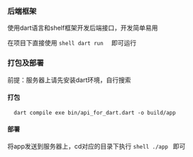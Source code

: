 ### 后端框架

使用dart语言和shelf框架开发后端接口，开发简单易用

在项目下直接使用
```shell dart run  ```  即可运行


### 打包及部署

前提：服务器上请先安装dart环境，自行搜索

#### 打包

```shell
  dart compile exe bin/api_for_dart.dart -o build/app
```

#### 部署

将app发送到服务器上，cd对应的目录下执行 ```shell ./app ``` 即可


